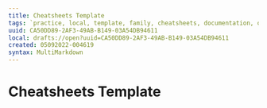 ```yaml
---
title: Cheatsheets Template
tags: `practice, local, template, family, cheatsheets, documentation, odette`
uuid: CA50DD89-2AF3-49AB-B149-03A54DB94611
local: drafts://open?uuid=CA50DD89-2AF3-49AB-B149-03A54DB94611
created: 05092022-004619
syntax: MultiMarkdown
---
```

 # Cheatsheets Template